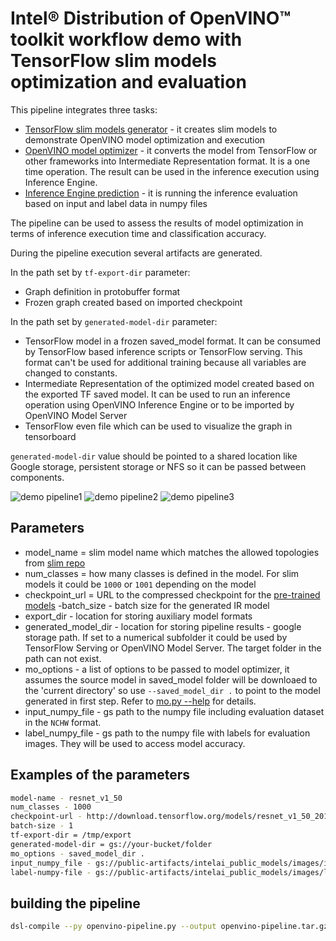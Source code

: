 # Intel® Distribution of OpenVINO™ toolkit workflow demo with TensorFlow slim models optimization and evaluation


This pipeline integrates three tasks:

- [TensorFlow slim models generator](container/tf_slim.md) - it creates slim models to 
demonstrate OpenVINO model optimization and execution
- [OpenVINO model optimizer](container/mo.md) - it converts the model 
from TensorFlow or other frameworks into Intermediate Representation format. 
It is a one time operation. The result can be used in the inference execution using Inference Engine.
- [Inference Engine prediction](container/predict.md) - it is running the inference evaluation based on 
input and label data in numpy files

The pipeline can be used to assess the results of model optimization in terms of inference execution time and 
classification accuracy. 

During the pipeline execution several artifacts are generated.
 
In the path set by `tf-export-dir` parameter:
- Graph definition in protobuffer format
- Frozen graph created based on imported checkpoint

In the path set by `generated-model-dir` parameter:
- TensorFlow model in a frozen saved_model format. It can be consumed by TensorFlow based inference scripts or TensorFlow 
serving. This format can't be used for additional training because all variables are changed to constants.
- Intermediate Representation of the optimized model created based on the exported TF saved model. It can be used to run 
an inference operation 
using OpenVINO Inference Engine or to be imported by OpenVINO Model Server
- TensorFlow even file which can be used to visualize the graph in tensorboard

`generated-model-dir` value should be pointed to a shared location like Google storage, persistent storage or NFS 
so it can be passed between components. 

![demo pipeline1](demo_pipeline1.png)
![demo pipeline2](demo_pipeline2.png)
![demo pipeline3](demo_pipeline3.png)
## Parameters

- model_name = slim model name which matches the allowed topologies from 
[slim repo](https://github.com/tensorflow/models/blob/master/research/slim/nets/nets_factory.py)
- num_classes = how many classes is defined in the model. For slim models it could be `1000` or `1001` depending on the model
- checkpoint_url = URL to the compressed checkpoint for the [pre-trained models](https://github.com/tensorflow/models/tree/master/research/slim#pre-trained-models)
-batch_size - batch size for the generated IR model
- export_dir - location for storing auxiliary model formats
- generated_model_dir - location for storing pipeline results - google storage path. If set to a numerical subfolder 
 it could be used by TensorFlow Serving or OpenVINO Model Server. The target folder in the path can not exist.
- mo_options -  a list of options to be passed to model optimizer, it assumes the source model in saved_model folder
 will be downloaed to the 'current directory' so use `--saved_model_dir .` to point to the model generated in first step.
 Refer to [mo.py --help](container/mo.md) for details.
- input_numpy_file - gs path to the numpy file including evaluation dataset in the `NCHW` format.
- label_numpy_file - gs path to the numpy file with labels for evaluation images. They will be used to access model accuracy.

## Examples of the parameters

```bash
model-name - resnet_v1_50
num_classes - 1000
checkpoint-url - http://download.tensorflow.org/models/resnet_v1_50_2016_08_28.tar.gz
batch-size - 1
tf-export-dir = /tmp/export
generated-model-dir = gs://your-bucket/folder
mo_options - saved_model_dir .
input_numpy_file - gs://public-artifacts/intelai_public_models/images/imgs.npy
label-numpy-file - gs://public-artifacts/intelai_public_models/images/lbs.npy
```

## building the pipeline
```bash
dsl-compile --py openvino-pipeline.py --output openvino-pipeline.tar.gz

```

